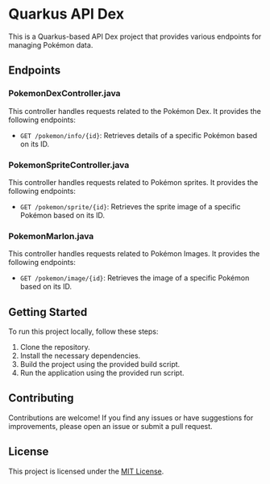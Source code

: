 # Quarkus API Dex

This is a Quarkus-based API Dex project that provides various endpoints for managing Pokémon data.

## Endpoints

### PokemonDexController.java

This controller handles requests related to the Pokémon Dex. It provides the following endpoints:

- `GET /pokemon/info/{id}`: Retrieves details of a specific Pokémon based on its ID.

### PokemonSpriteController.java

This controller handles requests related to Pokémon sprites. It provides the following endpoints:

- `GET /pokemon/sprite/{id}`: Retrieves the sprite image of a specific Pokémon based on its ID.

### PokemonMarlon.java

This controller handles requests related to Pokémon Images. It provides the following endpoints:

- `GET /pokemon/image/{id}`: Retrieves the image of a specific Pokémon based on its ID.

## Getting Started

To run this project locally, follow these steps:

1. Clone the repository.
2. Install the necessary dependencies.
3. Build the project using the provided build script.
4. Run the application using the provided run script.

## Contributing

Contributions are welcome! If you find any issues or have suggestions for improvements, please open an issue or submit a pull request.

## License

This project is licensed under the [MIT License](LICENSE).
